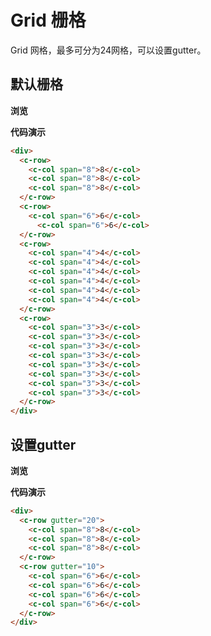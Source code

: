 # Grid 栅格

Grid 网格，最多可分为24网格，可以设置gutter。

## 默认栅格

**浏览**

<ClientOnly>
<grid-demo></grid-demo>
</ClientOnly>

**代码演示**

``` html
<div>
  <c-row>
    <c-col span="8">8</c-col>
    <c-col span="8">8</c-col>
    <c-col span="8">8</c-col>
  </c-row>
  <c-row>
    <c-col span="6">6</c-col>
      <c-col span="6">6</c-col>
  </c-row>
  <c-row>
    <c-col span="4">4</c-col>
    <c-col span="4">4</c-col>
    <c-col span="4">4</c-col>
    <c-col span="4">4</c-col>
    <c-col span="4">4</c-col>
    <c-col span="4">4</c-col>
  </c-row>
  <c-row>
    <c-col span="3">3</c-col>
    <c-col span="3">3</c-col>
    <c-col span="3">3</c-col>
    <c-col span="3">3</c-col>
    <c-col span="3">3</c-col>
    <c-col span="3">3</c-col>
    <c-col span="3">3</c-col>
    <c-col span="3">3</c-col>
  </c-row>
</div>
```
## 设置gutter

**浏览**

<ClientOnly>
<grid-gutter-demo></grid-gutter-demo>
</ClientOnly>

**代码演示**

```html
<div>
  <c-row gutter="20">
    <c-col span="8">8</c-col>
    <c-col span="8">8</c-col>
    <c-col span="8">8</c-col>
  </c-row>
  <c-row gutter="10">
    <c-col span="6">6</c-col>
    <c-col span="6">6</c-col>
    <c-col span="6">6</c-col>
    <c-col span="6">6</c-col>
  </c-row>
</div>